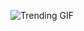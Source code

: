![Trending GIF](https://media3.giphy.com/media/v1.Y2lkPThiYjIxNzcyOTUxYXExdTdnZTVpank0ZWQyZ3c1dnRjZHVyODhjcXE1bDRhY3lzOSZlcD12MV9naWZzX3NlYXJjaCZjdD1n/fryY00CO4xCz4uJuDQ/giphy.gif)
